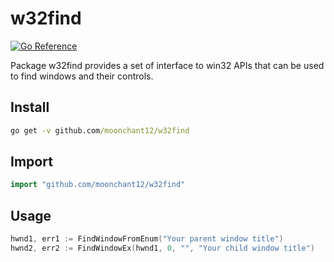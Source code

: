 # w32find
[![Go Reference](https://pkg.go.dev/badge/github.com/moonchant12/w32find)](https://pkg.go.dev/github.com/moonchant12/w32find)

Package w32find provides a set of interface to win32 APIs that can be used to find windows and their controls.

## Install
```cmd
go get -v github.com/moonchant12/w32find
```

## Import
```Go
import "github.com/moonchant12/w32find"
```

## Usage
```Go
hwnd1, err1 := FindWindowFromEnum("Your parent window title")
hwnd2, err2 := FindWindowEx(hwnd1, 0, "", "Your child window title")
```
